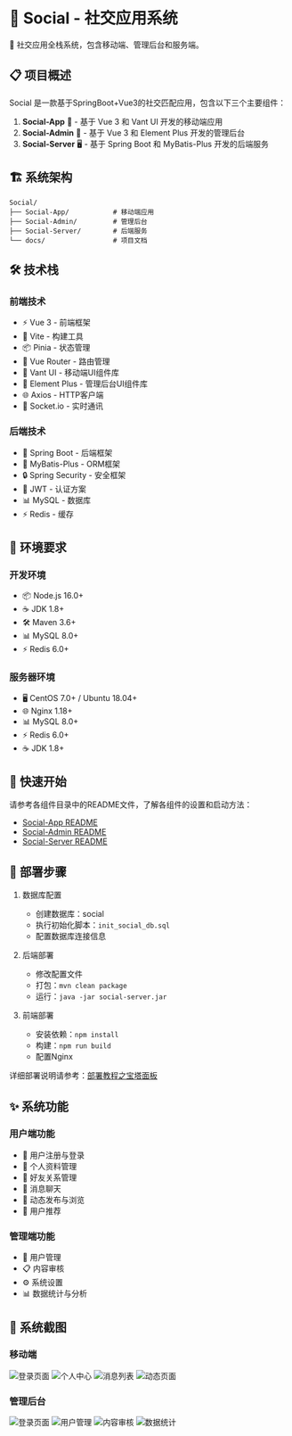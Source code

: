 # 🌟 Social - 社交应用系统

📱 社交应用全栈系统，包含移动端、管理后台和服务端。

## 📋 项目概述

Social 是一款基于SpringBoot+Vue3的社交匹配应用，包含以下三个主要组件：

1. **Social-App** 📱 - 基于 Vue 3 和 Vant UI 开发的移动端应用
2. **Social-Admin** 💼 - 基于 Vue 3 和 Element Plus 开发的管理后台
3. **Social-Server** 🖥️ - 基于 Spring Boot 和 MyBatis-Plus 开发的后端服务

## 🏗️ 系统架构

```
Social/
├── Social-App/           # 移动端应用
├── Social-Admin/         # 管理后台
├── Social-Server/        # 后端服务
└── docs/                 # 项目文档
```

## 🛠️ 技术栈

### 前端技术

- ⚡ Vue 3 - 前端框架
- 🔧 Vite - 构建工具
- 📦 Pinia - 状态管理
- 🚦 Vue Router - 路由管理
- 📱 Vant UI - 移动端UI组件库
- 🎨 Element Plus - 管理后台UI组件库
- 🌐 Axios - HTTP客户端
- 💬 Socket.io - 实时通讯

### 后端技术

- 🚀 Spring Boot - 后端框架
- 💾 MyBatis-Plus - ORM框架
- 🔒 Spring Security - 安全框架
- 🎫 JWT - 认证方案
- 📊 MySQL - 数据库
- ⚡ Redis - 缓存

## 🔧 环境要求

### 开发环境

- 📦 Node.js 16.0+
- ☕ JDK 1.8+
- 🛠️ Maven 3.6+
- 📊 MySQL 8.0+
- ⚡ Redis 6.0+

### 服务器环境

- 🖥️ CentOS 7.0+ / Ubuntu 18.04+
- 🌐 Nginx 1.18+
- 📊 MySQL 8.0+
- ⚡ Redis 6.0+
- ☕ JDK 1.8+

## 🚀 快速开始

请参考各组件目录中的README文件，了解各组件的设置和启动方法：

- [Social-App README](./Soical-App/README.md)
- [Social-Admin README](./Soical-Admin/README.md)
- [Social-Server README](./Soical-Server/README.md)

## 📝 部署步骤

1. 数据库配置
   - 创建数据库：social
   - 执行初始化脚本：`init_social_db.sql`
   - 配置数据库连接信息

2. 后端部署
   - 修改配置文件
   - 打包：`mvn clean package`
   - 运行：`java -jar social-server.jar`

3. 前端部署
   - 安装依赖：`npm install`
   - 构建：`npm run build`
   - 配置Nginx
   
详细部署说明请参考：[部署教程之宝塔面板](./docs/部署教程之宝塔面板.md)

## ✨ 系统功能

### 用户端功能

- 👤 用户注册与登录
- 📝 个人资料管理
- 👥 好友关系管理
- 💬 消息聊天
- 📱 动态发布与浏览
- 🤝 用户推荐

### 管理端功能

- 👥 用户管理
- 📋 内容审核
- ⚙️ 系统设置
- 📊 数据统计与分析

## 📸 系统截图

### 移动端
![登录页面](./docs/images/1-登录页面.png)
![个人中心](./docs/images/2-个人中心.png)
![消息列表](./docs/images/3-消息列表.png)
![动态页面](./docs/images/4-动态列表.png)

### 管理后台
![登录页面](./docs/images/1-后台登录页面.png)
![用户管理](./docs/images/2-后台用户管理.png)
![内容审核](./docs/images/3-后台动态审核.png)
![数据统计](./docs/images/4-后台数据统计.png)